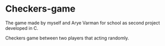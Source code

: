 # Checkers-game
The game made by myself and Arye Varman for school as second project developed in C.

Checkers game between two players that acting randomly.

